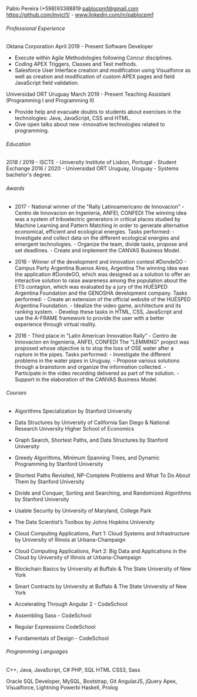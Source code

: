 Pablo Pereira
(+598)93388819 pablocpm1@gmail.com
https://github.com/invict1/ - www.linkedin.com/in/pablocpm1

###### Professional Experience

Oktana Corporation April 2019 - Present 
Software Developer
- Execute within Agile Methodologies following Concur disciplines.
- Coding APEX Triggers, Classes and Test methods.
- Salesforce User Interface creation and modification using Visualforce as well as creation and modification of custom APEX pages and field JavaScript field validation.

Universidad ORT Uruguay March 2019 - Present 
Teaching Assistant (Programming I and Programming II)
- Provide help and evacuate doubts to students about exercises in the technologies: Java, JavaScript, CSS and HTML. 
- Give open talks about new -innovative technologies related to programming.

###### Education
     
2018 / 2019 - ISCTE - University Institute of Lisbon, Portugal - Student Exchange 
2016 / 2020 - Universidad ORT Uruguay, Uruguay - Systems bachelor's degree.

###### Awards
- 2017 - National winner of the "Rally Latinoamericano de Innovacion" - Centro de Innovacion en Ingenieria, ANFEI, CONFEDI
The winning idea was a system of triboelectric generators in critical places studied by Machine Learning and Pattern Matching in order to
generate alternative economical, efficient and ecological energies.
Tasks performed: - Investigate and collect data on the different ecological energies and emergent technologies. - Organize the team, divide tasks, propose and set deadlines. - Create and implement the CANVAS Business Model.

- 2016 - Winner of the development and innovation contest #DondeGO - Campus Party Argentina Buenos Aires, Argentina
The winning idea was the application #DondeGO, which was designed as a solution to offer an interactive solution to raise awareness among the population about the ETS contagion, which was evaluated by a jury of the HUÉSPED Argentina Foundation and the GENOSHA development company.
Tasks performed: - Create an extension of the official website of the HUÉSPED Argentina Foundation. - Idealize the video game, architecture and its ranking system. - Develop these tasks in HTML, CSS, JavaScript and use the A-FRAME framework to provide the user with a better experience through virtual reality.

- 2016 - Third place in "Latin American Innovation Rally" - Centro de Innovacion en Ingenieria, ANFEI, CONFEDI
The "LEMMING" project was proposed whose objective is to stop the loss of OSE water after a rupture in the pipes.
Tasks performed: - Investigate the different problems in the water pipes in Uruguay. - Propose various solutions through a brainstorm and organize the information collected. - Participate in the video recording delivered as part of the solution. - Support in the elaboration of the CANVAS Business Model.

###### Courses

- Algorithms Specialization by Stanford University
- Data Structures by University of California San Diego & National Research University Higher School of Economics 
- Graph Search, Shortest Paths, and Data Structures by Stanford University
- Greedy Algorithms, Minimum Spanning Trees, and Dynamic Programming by Stanford University
- Shortest Paths Revisited, NP-Complete Problems and What To Do About Them by Stanford University
- Divide and Conquer, Sorting and Searching, and Randomized Algorithms by Stanford University
- Usable Security by University of Maryland, College Park
- The Data Scientist’s Toolbox by Johns Hopkins University
- Cloud Computing Applications, Part 1: Cloud Systems and Infrastructure by University of Illinois at Urbana-Champaign
- Cloud Computing Applications, Part 2: Big Data and Applications in the Cloud by University of Illinois at Urbana-Champaign
- Blockchain Basics by University at Buffalo & The State University of New York
- Smart Contracts by University at Buffalo & The State University of New York

- Accelerating Through Angular 2 - CodeSchool
- Assembling Sass - CodeSchool
- Regular Expressions CodeSchool
- Fundamentals of Design - CodeSchool

###### Programming Languages

C++, Java, JavaScript, C#
PHP, SQL
HTML CSS3, Sass

Oracle SQL Developer, MySQL, Bootstrap, Git
AngularJS, jQuery
Apex, Visualforce, Lightning 
Powerbi
Haskell, Prolog